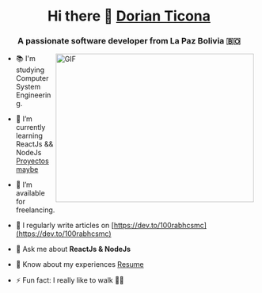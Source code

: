 <h1 align="center"> Hi there 👋 <a href="https://github.com/IvanTicona" target="blank">
Dorian Ticona</a></h1>

<h3 align="center">A passionate software developer from La Paz Bolivia 🇧🇴</h3>

<a> <img align="right" top="500" height="300" width="400" alt="GIF" src="https://media.giphy.com/media/QXwtfadqo7wbfmT46H/giphy.gif?cid=ecf05e47yif5n9kof0sp3vfhuz2xsg07geeit6z9msgt8tpm&ep=v1_gifs_search&rid=giphy.gif&ct=g"> </a>
<!-- <img align="right" top="500" height="300" width="400" alt="GIF" src="https://media.giphy.com/media/SWoSkN6DxTszqIKEqv/giphy.gif">-->

<p align="center">
  
  - 📚 I'm studying Computer System Engineering.

  - 🌱 I’m currently learning ReactJs && NodeJs <a href="#" target="blank">Proyectos maybe</a>

  - 🤝 I’m available for freelancing.

  - 📝 I regularly write articles on [https://dev.to/100rabhcsmc](https://dev.to/100rabhcsmc)

  - 💬 Ask me about **ReactJs & NodeJs**

  - 📄 Know about my experiences <a href="#" target="blank">Resume</a>

  - ⚡ Fun fact: I really like to walk 🚶‍♂️
</p>

<br/>


<!--
- 🔭 I’m currently working on ...
- 🌱 I’m currently learning ...
- 👯 I’m looking to collaborate on ...
- 🤔 I’m looking for help with ...
- 💬 Ask me about ...
- 📫 How to reach me: ...
- 😄 Pronouns: ...
- ⚡ Fun fact: ...
-->
